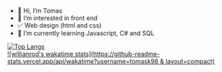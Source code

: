 
- 👋 Hi, I’m Tomas 
- 👀 I’m interested in front end
- ✅ Web design  (html and css)
- 🌱 I’m currently learning Javascript, C# and SQL


[![Top Langs](https://github-readme-stats.vercel.app/api/top-langs/?username=tomask98&layout=compact)](https://github.com/anuraghazra/github-readme-stats) </br>
[![willianrod's wakatime stats](https://github-readme-stats.vercel.app/api/wakatime?username=tomask98 & layout=compact)](https://github.com/anuraghazra/github-readme-stats)
<!---
tomask98/tomask98 is a ✨ special ✨ repository because its `README.md` (this file) appears on your GitHub profile.
You can click the Preview link to take a look at your changes.
--->
